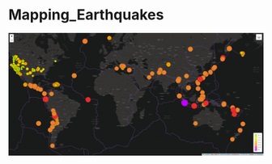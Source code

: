 # Mapping_Earthquakes

![earthquake_challenge](https://github.com/JoseEspinosaTello/Mapping_Earthquakes/blob/main/Resources/earthquake_challenge.png)